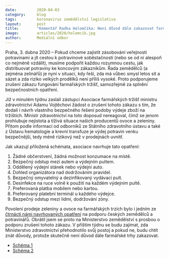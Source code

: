```yaml
---
date:         2020-04-03
category:     blog
tags:         koronavirus zemědělství legislativa
layout:       post
title:        "Komentář Radka Holomčíka: Není důvod dále zakazovat farmářské trhy"
image:        articles/2020/holomcik.jpg
author:       Mediální odbor
--- 
```


Praha, 3. dubna 2020 – Pokud chceme zajistit zásobování veřejnosti potravinami a jít cestou k potravinové soběstačnosti (nebo se od ní alespoň co nejméně vzdálit), musíme podpořit každou rozumnou cestu, jak distribuovat potraviny ke koncovým zákazníkům. Řada zemědělců (a zejména zelinářů) je nyní v situaci, kdy řeší, zda má vůbec smysl letos sít a sázet a zda riziko velkých prodělků není příliš vysoké. Proto podporujeme zrušení zákazu fungování farmářských tržišť, samozřejmě za splnění bezpečnostních opatření.
 
Již v minulém týdnu zaslali zástupci Asociace farmářských tržišť ministru zdravotnictví Adamu Vojtěchovi žádost o zrušení tohoto zákazu s tím, že dodali i návrh vlastního bezpečného řešení podoby výdeje zboží na tržištích. Ministr zdravotnictví na toto doposud nereagoval, čímž se jenom prohlubuje nejistota a tíživá situace našich producentů ovoce a zeleniny. Přitom podle informací od odborníků ze Státního zdravotního ústavu a také z Ústavu hematologie a krevní transfuze je výdej potravin venku bezpečnější, tedy méně rizikový než v prodejnách uvnitř. 
 
Jak ukazují přiložená schémata, asociace navrhuje tato opatření:
1. Žádné občerstvení, žádná možnost konzumace na místě.
2. Bezpečný odstup mezi autem a výdejním pultem.
3. Oddělený výdejní stánek nebo výdejní auto.
4. Dohled organizátora nad dodržováním pravidel.
5. Bezpečný omyvatelný a dezinfikovaný vydávací pult.
6. Desinfekce na ruce volně k použití na každém výdejním pultě.
7. Preferovaná platba mobilem nebo kartou.
8. Preferovaný platební terminál u každého výdejce.
9. Bezpečný odstup mezi lidmi, dodržování zóny.
 
Povolení prodeje zeleniny a ovoce na farmářských trzích bylo i jedním ze [čtrnácti námi navrhovaných opatření](https://www.piratskelisty.cz/clanek-3011-pirati-predlozili-ministerstvu-14-opatreni-podporujici-domaci-zemedelce-a-producenty-potravin) na podporu českých zemědělců a potravinářů. Obrátil jsem se proto na Ministerstvo zemědělství s prosbou o podporu zrušení tohoto zákazu. V příštím týdnu se budu zajímat, zda Ministerstvo zdravotnictví přehodnotilo svůj postoj a pokud ne, budu chtít znát důvody, protože skutečně není důvod dále farmářské trhy zakazovat. 
 
* [Schéma 1](https://pirati.cz/assets/pdf/bezpecny-vydej-potravin1.pdf)
* [Schéma 2](https://pirati.cz/assets/pdf/bezpecny-vydej-potravin2.pdf)

